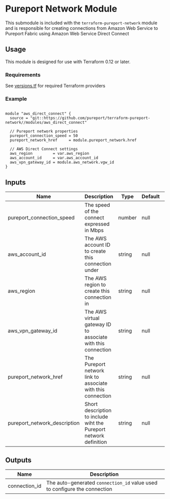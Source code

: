 # Pureport Network Module

This submodule is included with the `terraform-pureport-network` module and is
responsible for creating connections from Amazon Web Service to Pureport Fabric 
using Amazon Web Service Direct Connect

## Usage

This module is designed for use with Terraform 0.12 or later.

### Requirements

See [versions.tf](versions.tf) for required Terraform providers

### Example

```hcl

module "aws_direct_connect" {
  source = "git::https://github.com/pureport/terraform-pureport-network//modules/aws_direct_connect"

  // Pureport network properties
  pureport_connection_speed = 50
  pureport_network_href     = module.pureport_network.href

  // AWS Direct Connect settings
  aws_region         = var.aws_region
  aws_account_id     = var.aws_account_id
  aws_vpn_gateway_id = module.aws_network.vgw_id
}

```

## Inputs

| Name                         | Description                                                       | Type   | Default | Required |
| ---------------------------- | ----------------------------------------------------------------- | ------ | ------- | -------- |
| pureport_connection_speed             | The speed of the connect expressed in Mbps                        | number | null    | yes      |
| aws_account_id               | The AWS account ID to create this connection under                | string | null    | yes      |
| aws_region                   | The AWS region to create this connection in                       | string | null    | yes      |
| aws_vpn_gateway_id           | The AWS virtual gateway ID to associate with this connection      | string | null    | yes      |
| pureport_network_href        | The Pureport network link to associate with this connection       | string | null    | yes      |
| pureport_network_description | Short description to include wiht the Pureport network definition | string | null    | no       |


## Outputs

| Name          | Description                                                               |
| ------------- | ------------------------------------------------------------------------- |
| connection_id | The auto-generated `connection_id` value used to configure the connection |


